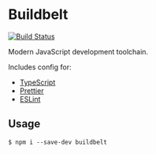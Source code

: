 # Buildbelt

[![Build Status](https://github.com/asmblah/buildbelt/workflows/CI/badge.svg)](https://github.com/asmblah/buildbelt/actions?query=workflow%3ACI)

Modern JavaScript development toolchain.

Includes config for:
- [TypeScript][TypeScript]
- [Prettier][Prettier]
- [ESLint][ESLint]

## Usage

```shell
$ npm i --save-dev buildbelt
```

[ESLint]: https://eslint.org/
[Prettier]: https://prettier.io/
[TypeScript]: https://www.typescriptlang.org/
